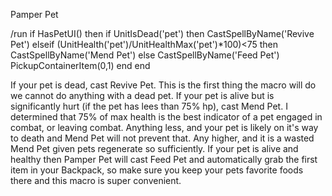 Pamper Pet

/run if HasPetUI() then if UnitIsDead('pet') then CastSpellByName('Revive Pet') elseif (UnitHealth('pet')/UnitHealthMax('pet')*100)<75 then CastSpellByName('Mend Pet') else CastSpellByName('Feed Pet') PickupContainerItem(0,1) end end


If your pet is dead, cast Revive Pet. This is the first thing the macro will do we cannot do anything with a dead pet. If your pet is alive but is significantly hurt (if the pet has lees than 75% hp), cast Mend Pet. I determined that 75% of max health is the best indicator of a pet engaged in combat, or leaving combat. Anything less, and your pet is likely on it's way to death and Mend Pet will not prevent that. Any higher, and it is a wasted Mend Pet given pets regenerate so sufficiently. If your pet is alive and healthy then Pamper Pet will cast Feed Pet and automatically grab the first item in your Backpack, so make sure you keep your pets favorite foods there and this macro is super convenient.